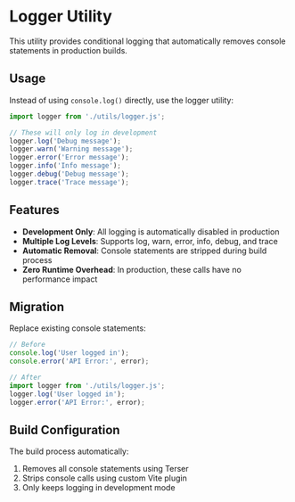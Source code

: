 # Logger Utility

This utility provides conditional logging that automatically removes console statements in production builds.

## Usage

Instead of using `console.log()` directly, use the logger utility:

```javascript
import logger from './utils/logger.js';

// These will only log in development
logger.log('Debug message');
logger.warn('Warning message');
logger.error('Error message');
logger.info('Info message');
logger.debug('Debug message');
logger.trace('Trace message');
```

## Features

- **Development Only**: All logging is automatically disabled in production
- **Multiple Log Levels**: Supports log, warn, error, info, debug, and trace
- **Automatic Removal**: Console statements are stripped during build process
- **Zero Runtime Overhead**: In production, these calls have no performance impact

## Migration

Replace existing console statements:

```javascript
// Before
console.log('User logged in');
console.error('API Error:', error);

// After
import logger from './utils/logger.js';
logger.log('User logged in');
logger.error('API Error:', error);
```

## Build Configuration

The build process automatically:
1. Removes all console statements using Terser
2. Strips console calls using custom Vite plugin
3. Only keeps logging in development mode
